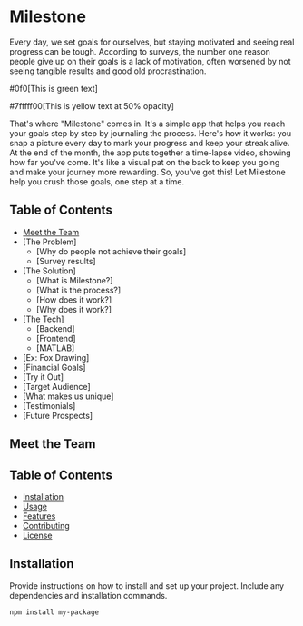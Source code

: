 # Milestone

Every day, we set goals for ourselves, but staying motivated and seeing real progress can be tough. According to surveys, the number one reason people give up on their goals is a lack of motivation, often worsened by not seeing tangible results and good old procrastination.

#0f0[This is green text]

#7fffff00[This is yellow text at 50% opacity]

That's where "Milestone" comes in. It's a simple app that helps you reach your goals step by step by journaling the process. Here's how it works: you snap a picture every day to mark your progress and keep your streak alive. At the end of the month, the app puts together a time-lapse video, showing how far you've come. It's like a visual pat on the back to keep you going and make your journey more rewarding. So, you've got this! Let Milestone help you crush those goals, one step at a time.

## Table of Contents
- [Meet the Team](#Meet_the_Team)
- [The Problem]
  - [Why do people not achieve their goals]
  - [Survey results]
- [The Solution]
  - [What is Milestone?]
  - [What is the process?]
  - [How does it work?]
  - [Why does it work?]
- [The Tech]
  - [Backend]
  - [Frontend]
  - [MATLAB]
- [Ex: Fox Drawing]
- [Financial Goals]
- [Try it Out]
- [Target Audience]
- [What makes us unique]
- [Testimonials]
- [Future Prospects]
  

## Meet the Team





## Table of Contents

- [Installation](#installation)
- [Usage](#usage)
- [Features](#features)
- [Contributing](#contributing)
- [License](#license)

## Installation

Provide instructions on how to install and set up your project. Include any dependencies and installation commands.

```bash
npm install my-package
